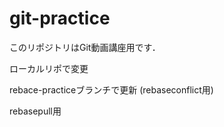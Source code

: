 # git-practice
このリポジトリはGit動画講座用です．

ローカルリポで変更

rebace-practiceブランチで更新
(rebaseconflict用)

rebasepull用
